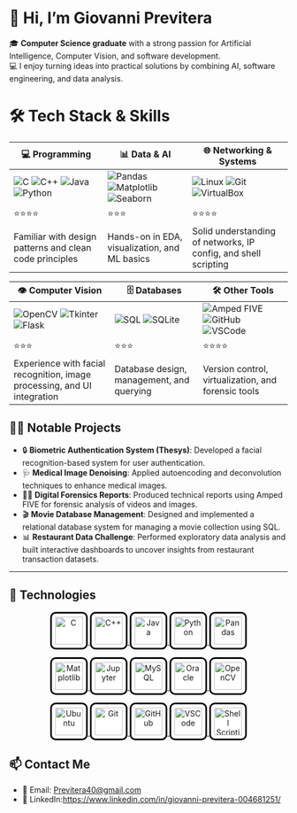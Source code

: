 # 👋 Hi, I’m Giovanni Previtera

🎓 **Computer Science graduate** with a strong passion for Artificial Intelligence, Computer Vision, and software development.  
💻 I enjoy turning ideas into practical solutions by combining AI, software engineering, and data analysis.  

# 🛠️ Tech Stack & Skills

| 💻 Programming                     | 📊 Data & AI                                   | 🌐 Networking & Systems                  |
|-------------------------------------|-----------------------------------------------|--------------------------------------------|
| ![C](https://img.shields.io/badge/-C-blue?logo=c) ![C++](https://img.shields.io/badge/-C++-00599C?logo=c%2B%2B) ![Java](https://img.shields.io/badge/-Java-007396?logo=java) ![Python](https://img.shields.io/badge/-Python-3776AB?logo=python) | ![Pandas](https://img.shields.io/badge/-Pandas-150458?logo=pandas) ![Matplotlib](https://img.shields.io/badge/-Matplotlib-11557c?logo=matplotlib) ![Seaborn](https://img.shields.io/badge/-Seaborn-2C2D72?logo=seaborn) | ![Linux](https://img.shields.io/badge/-Linux-FCC624?logo=linux) ![Git](https://img.shields.io/badge/-Git-F05032?logo=git) ![VirtualBox](https://img.shields.io/badge/-VirtualBox-183A61?logo=virtualbox) |
| ⭐⭐⭐⭐                                | ⭐⭐⭐                                          | ⭐⭐⭐⭐                                      |
| Familiar with design patterns and clean code principles | Hands-on in EDA, visualization, and ML basics | Solid understanding of networks, IP config, and shell scripting |

| 👁️ Computer Vision                 | 🗄️ Databases                                  | 🛠️ Other Tools                            |
|-------------------------------------|-----------------------------------------------|--------------------------------------------|
| ![OpenCV](https://img.shields.io/badge/-OpenCV-5C3EE8?logo=opencv&logoColor=white) ![Tkinter](https://img.shields.io/badge/-Tkinter-FF6F00?logo=python&logoColor=white) ![Flask](https://img.shields.io/badge/-Flask-000000?logo=flask) | ![SQL](https://img.shields.io/badge/-SQL-4479A1?logo=postgresql&logoColor=white) ![SQLite](https://img.shields.io/badge/-SQLite-003B57?logo=sqlite&logoColor=white) | ![Amped FIVE](https://img.shields.io/badge/-AmpedFIVE-FF0000?logo=forensic&logoColor=white) ![GitHub](https://img.shields.io/badge/-GitHub-181717?logo=github) ![VSCode](https://img.shields.io/badge/-VSCode-007ACC?logo=visualstudiocode) |
| ⭐⭐⭐                                 | ⭐⭐⭐                                          | ⭐⭐⭐⭐                                      |
| Experience with facial recognition, image processing, and UI integration | Database design, management, and querying | Version control, virtualization, and forensic tools |

## 👨‍💻 Notable Projects

- 🔒 **Biometric Authentication System (Thesys)**: Developed a facial recognition-based system for user authentication.  
- 🩺 **Medical Image Denoising**: Applied autoencoding and deconvolution techniques to enhance medical images.  
- 🕵️‍♂️ **Digital Forensics Reports**: Produced technical reports using Amped FIVE for forensic analysis of videos and images.  
- 🎬 **Movie Database Management**: Designed and implemented a relational database system for managing a movie collection using SQL.
- 📊 **Restaurant Data Challenge**: Performed exploratory data analysis and built interactive dashboards to uncover insights from restaurant transaction datasets.
---

## 🚀 Technologies

<p align="center">
  <!-- Row 1 -->
  <a href="https://en.wikipedia.org/wiki/C_(programming_language)" target="_blank">
    <img src="https://cdn.jsdelivr.net/gh/devicons/devicon/icons/c/c-original.svg" alt="C" width="50" height="50" style="border:3px solid black; border-radius:15%; padding:6px; background-color:white;"/>
  </a>
  <a href="https://en.wikipedia.org/wiki/C%2B%2B" target="_blank">
    <img src="https://cdn.jsdelivr.net/gh/devicons/devicon/icons/cplusplus/cplusplus-original.svg" alt="C++" width="50" height="50" style="border:3px solid black; border-radius:15%; padding:6px; background-color:white;"/>
  </a>
  <a href="https://www.java.com/" target="_blank">
    <img src="https://cdn.jsdelivr.net/gh/devicons/devicon/icons/java/java-original.svg" alt="Java" width="50" height="50" style="border:3px solid black; border-radius:15%; padding:6px; background-color:white;"/>
  </a>
  <a href="https://www.python.org/" target="_blank">
    <img src="https://cdn.jsdelivr.net/gh/devicons/devicon/icons/python/python-original.svg" alt="Python" width="50" height="50" style="border:3px solid black; border-radius:15%; padding:6px; background-color:white;"/>
  </a>
  <a href="https://pandas.pydata.org/" target="_blank">
    <img src="https://cdn.jsdelivr.net/gh/devicons/devicon/icons/pandas/pandas-original.svg" alt="Pandas" width="50" height="50" style="border:3px solid black; border-radius:15%; padding:6px; background-color:white;"/>
  </a>
</p>

<p align="center">
  <!-- Row 2 -->
  <a href="https://matplotlib.org/" target="_blank">
    <img src="https://cdn.jsdelivr.net/gh/devicons/devicon/icons/matplotlib/matplotlib-original.svg" alt="Matplotlib" width="50" height="50" style="border:3px solid black; border-radius:15%; padding:6px; background-color:white;"/>
  </a>
  <a href="https://jupyter.org/" target="_blank">
    <img src="https://cdn.jsdelivr.net/gh/devicons/devicon/icons/jupyter/jupyter-original.svg" alt="Jupyter" width="50" height="50" style="border:3px solid black; border-radius:15%; padding:6px; background-color:white;"/>
  </a>
  <a href="https://www.mysql.com/" target="_blank">
    <img src="https://cdn.jsdelivr.net/gh/devicons/devicon/icons/mysql/mysql-original.svg" alt="MySQL" width="50" height="50" style="border:3px solid black; border-radius:15%; padding:6px; background-color:white;"/>
  </a>
  <a href="https://www.oracle.com/database/" target="_blank">
    <img src="https://cdn.jsdelivr.net/gh/devicons/devicon/icons/oracle/oracle-original.svg" alt="Oracle" width="50" height="50" style="border:3px solid black; border-radius:15%; padding:6px; background-color:white;"/>
  </a>
  <a href="https://opencv.org/" target="_blank">
    <img src="https://cdn.jsdelivr.net/gh/devicons/devicon/icons/opencv/opencv-original.svg" alt="OpenCV" width="50" height="50" style="border:3px solid black; border-radius:15%; padding:6px; background-color:white;"/>
  </a>
</p>

<p align="center">
  <!-- Row 3 -->
  <a href="https://ubuntu.com/" target="_blank">
    <img src="https://cdn.jsdelivr.net/gh/devicons/devicon/icons/ubuntu/ubuntu-plain.svg" alt="Ubuntu" width="50" height="50" style="border:3px solid black; border-radius:15%; padding:6px; background-color:white;"/>
  </a>
  <a href="https://git-scm.com/" target="_blank">
    <img src="https://cdn.jsdelivr.net/gh/devicons/devicon/icons/git/git-original.svg" alt="Git" width="50" height="50" style="border:3px solid black; border-radius:15%; padding:6px; background-color:white;"/>
  </a>
  <a href="https://github.com/" target="_blank">
    <img src="https://cdn.jsdelivr.net/gh/devicons/devicon/icons/github/github-original.svg" alt="GitHub" width="50" height="50" style="border:3px solid black; border-radius:15%; padding:6px; background-color:white;"/>
  </a>
  <a href="https://code.visualstudio.com/" target="_blank">
    <img src="https://cdn.jsdelivr.net/gh/devicons/devicon/icons/vscode/vscode-original.svg" alt="VSCode" width="50" height="50" style="border:3px solid black; border-radius:15%; padding:6px; background-color:white;"/>
  </a>
  <a href="https://www.gnu.org/software/bash/" target="_blank">
    <img src="https://cdn.jsdelivr.net/gh/devicons/devicon/icons/bash/bash-original.svg" alt="Shell Scripting" width="50" height="50" style="border:3px solid black; border-radius:15%; padding:6px; background-color:white;"/>
  </a>
</p>

## 📫 Contact Me

- 📧 Email: [Previtera40@gmail.com](mailto:Previtera40@gmail.com)
- 💼 LinkedIn:https://www.linkedin.com/in/giovanni-previtera-004681251/
